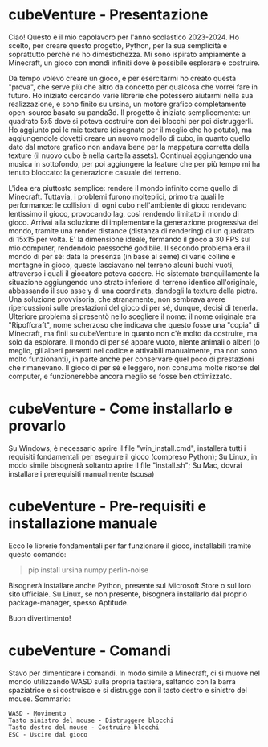 # cubeVenture - Presentazione
Ciao! Questo è il mio capolavoro per l'anno scolastico 2023-2024. 
Ho scelto, per creare questo progetto, Python, per la sua semplicità e soprattutto perché ne ho dimestichezza.
Mi sono ispirato ampiamente a Minecraft, un gioco con mondi infiniti dove è possibile esplorare e costruire.

Da tempo volevo creare un gioco, e per esercitarmi ho creato questa "prova", che serve più che altro da concetto per qualcosa che vorrei fare in futuro.
Ho iniziato cercando varie librerie che potessero aiutarmi nella sua realizzazione, e sono finito su ursina, un motore grafico completamente open-source basato su panda3d. Il progetto è iniziato semplicemente: un quadrato 5x5 dove si poteva costruire con dei blocchi per poi distruggerli. 
Ho aggiunto poi le mie texture (disegnate per il meglio che ho potuto), ma aggiungendole dovetti creare un nuovo modello di cubo, in quanto quello dato dal motore grafico non andava bene per la mappatura corretta della texture (il nuovo cubo è nella cartella assets). Continuai aggiungendo una musica in sottofondo, per poi aggiungere la feature che per più tempo mi ha tenuto bloccato: la generazione casuale del terreno.

L'idea era piuttosto semplice: rendere il mondo infinito come quello di Minecraft. Tuttavia, i problemi furono molteplici, primo tra quali le performance: le collisioni di ogni cubo nell'ambiente di gioco rendevano lentissimo il gioco, provocando lag, così rendendo limitato il mondo di gioco. Arrivai alla soluzione di implementare la generazione progressiva del mondo, tramite una render distance (distanza di rendering) di un quadrato di 15x15 per volta. E' la dimensione ideale, fermando il gioco a 30 FPS sul mio computer, rendendolo pressoché godibile. 
Il secondo problema era il mondo di per sé: data la presenza (in base al seme) di varie colline e montagne in gioco, queste lasciavano nel terreno alcuni buchi vuoti, attraverso i quali il giocatore poteva cadere. Ho sistemato tranquillamente la situazione aggiungendo uno strato inferiore di terreno identico all'originale, abbassando il suo asse y di una coordinata, dandogli la texture della pietra. Una soluzione provvisoria, che stranamente, non sembrava avere ripercussioni sulle prestazioni del gioco di per sé, dunque, decisi di tenerla.
Ulteriore problema si presentò nello scegliere il nome: il nome originale era "Ripoffcraft", nome scherzoso che indicava che questo fosse una "copia" di Minecraft, ma finii su cubeVenture in quanto non c'è molto da costruire, ma solo da esplorare. Il mondo di per sé appare vuoto, niente animali o alberi (o meglio, gli alberi presenti nel codice e attivabili manualmente, ma non sono molto funzionanti), in parte anche per conservare quel poco di prestazioni che rimanevano. Il gioco di per sé è leggero, non consuma molte risorse del computer, e funzionerebbe ancora meglio se fosse ben ottimizzato.

# cubeVenture - Come installarlo e provarlo

Su Windows, è necessario aprire il file "win_install.cmd", installerà tutti i requisiti fondamentali per eseguire il gioco (compreso Python);
Su Linux, in modo simile bisognerà soltanto aprire il file "install.sh";
Su Mac, dovrai installare i prerequisiti manualmente (scusa)

# cubeVenture - Pre-requisiti e installazione manuale

Ecco le librerie fondamentali per far funzionare il gioco, installabili tramite questo comando:

> pip install ursina numpy perlin-noise

Bisognerà installare anche Python, presente sul Microsoft Store o sul loro sito ufficiale. Su Linux, se non presente, bisognerà installarlo dal proprio package-manager, spesso Aptitude.

Buon divertimento!

# cubeVenture - Comandi
Stavo per dimenticare i comandi. In modo simile a Minecraft, ci si muove nel mondo utilizzando WASD sulla propria tastiera, saltando con la barra spaziatrice e si costruisce e si distrugge con il tasto destro e sinistro del mouse. 
Sommario:
```
WASD - Movimento
Tasto sinistro del mouse - Distruggere blocchi
Tasto destro del mouse - Costruire blocchi
ESC - Uscire dal gioco
```
